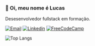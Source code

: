 ### 👋 Oi, meu nome é Lucas

Desesenvolvedor fullstack em formação.

[![Email](https://img.shields.io/badge/-Email-red?style=for-the-badge&logo=gmail&logoColor=white)](mailto:lucasmarcelo.dev@gmail.com)
[![Linkedin](https://img.shields.io/badge/LinkedIn-0077B5?style=for-the-badge&logo=linkedin&logoColor=white)](https://www.linkedin.com/lucasmarcelosampaio/)
[![FreeCodeCamp](https://img.shields.io/badge/freecodecamp-27273D?style=for-the-badge&logo=freecodecamp&logoColor=white)](https://www.freecodecamp.org/portuguese/LucasMarcelo)

![Top Langs](https://github-readme-stats.vercel.app/api/top-langs/?username=luscasmarcelo)
